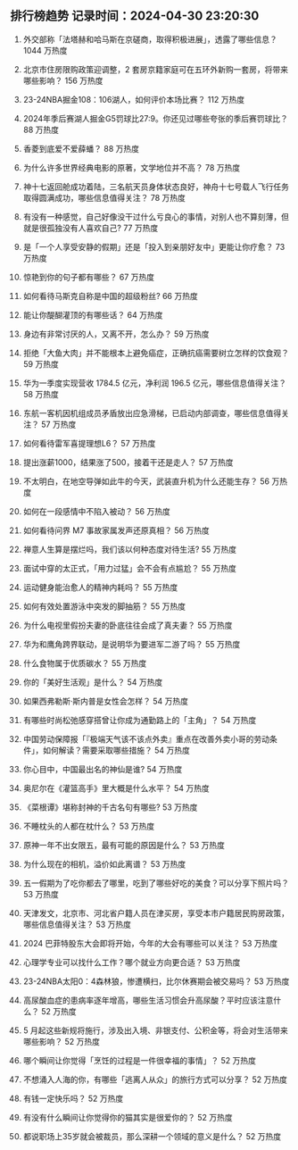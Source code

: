 
## 排行榜趋势 记录时间：2024-04-30 23:20:30
  
  1. 外交部称「法塔赫和哈马斯在京磋商，取得积极进展」，透露了哪些信息？ 1044 万热度
    
  2. 北京市住房限购政策迎调整，2 套房京籍家庭可在五环外新购一套房，将带来哪些影响？ 156 万热度
    
  3. 23-24NBA掘金108：106湖人，如何评价本场比赛？ 112 万热度
    
  4. 2024年季后赛湖人掘金G5罚球比27:9。你还见过哪些夸张的季后赛罚球比？ 88 万热度
    
  5. 香菱到底爱不爱薛蟠？ 88 万热度
    
  6. 为什么许多世界经典电影的原著，文学地位并不高？ 78 万热度
    
  7. 神十七返回舱成功着陆，三名航天员身体状态良好，神舟十七号载人飞行任务取得圆满成功，哪些信息值得关注？ 78 万热度
    
  8. 有没有一种感觉，自己好像没干过什么亏良心的事情，对别人也不算刻薄，但就是很孤独没有人喜欢自己? 77 万热度
    
  9. 是「一个人享受安静的假期」还是「投入到亲朋好友中」更能让你疗愈？ 73 万热度
    
  10. 惊艳到你的句子都有哪些？ 67 万热度
    
  11. 如何看待马斯克自称是中国的超级粉丝? 66 万热度
    
  12. 能让你醍醐灌顶的有哪些话？ 64 万热度
    
  13. 身边有非常讨厌的人，又离不开，怎么办？ 59 万热度
    
  14. 拒绝「大鱼大肉」并不能根本上避免癌症，正确抗癌需要树立怎样的饮食观？ 59 万热度
    
  15. 华为一季度实现营收 1784.5 亿元，净利润 196.5 亿元，哪些信息值得关注？ 58 万热度
    
  16. 东航一客机因机组成员矛盾放出应急滑梯，已启动内部调查，哪些信息值得关注？ 57 万热度
    
  17. 如何看待雷军喜提理想L6？ 57 万热度
    
  18. 提出涨薪1000，结果涨了500，接着干还是走人？ 57 万热度
    
  19. 不太明白，在地空导弹如此牛的今天，武装直升机为什么还能生存？ 56 万热度
    
  20. 如何在一段感情中不陷入被动？ 56 万热度
    
  21. 如何看待问界 M7 事故家属发声还原真相？ 56 万热度
    
  22. 禅意人生算是摆烂吗，我们该以何种态度对待生活? 55 万热度
    
  23. 面试中穿的太正式，「用力过猛」会不会有点尴尬？ 55 万热度
    
  24. 运动健身能治愈人的精神内耗吗？ 55 万热度
    
  25. 如何有效处置游泳中突发的脚抽筋？ 55 万热度
    
  26. 为什么电视里假扮夫妻的卧底往往会成了真夫妻？ 55 万热度
    
  27. 华为和鹰角跨界联动，是说明华为要进军二游了吗？ 55 万热度
    
  28. 什么食物属于优质碳水？ 55 万热度
    
  29. 你的「美好生活观」是什么？ 54 万热度
    
  30. 如果西弗勒斯·斯内普是女性会怎样？ 54 万热度
    
  31. 有哪些时尚松弛感穿搭曾让你成为通勤路上的「主角」？ 54 万热度
    
  32. 中国劳动保障报「『极端天气该不该点外卖』重点在改善外卖小哥的劳动条件」，如何解读？需要采取哪些措施？ 54 万热度
    
  33. 你心目中，中国最出名的神仙是谁? 54 万热度
    
  34. 奥尼尔在《灌篮高手》里大概是什么水平？ 54 万热度
    
  35. 《菜根谭》堪称封神的千古名句有哪些? 53 万热度
    
  36. 不睡枕头的人都在枕什么？ 53 万热度
    
  37. 原神一年不出女限五，最有可能的原因是什么？ 53 万热度
    
  38. 为什么现在的相机，溢价如此离谱？ 53 万热度
    
  39. 五一假期为了吃你都去了哪里，吃到了哪些好吃的美食？可以分享下照片吗？ 53 万热度
    
  40. 天津发文，北京市、河北省户籍人员在津买房，享受本市户籍居民购房政策，哪些信息值得关注？ 53 万热度
    
  41. 2024 巴菲特股东大会即将开始，今年的大会有哪些可以关注？ 53 万热度
    
  42. 心理学专业可以找什么工作？哪个就业方向更合适？ 53 万热度
    
  43. 23-24NBA太阳0：4森林狼，惨遭横扫，比尔休赛期会被交易吗？ 53 万热度
    
  44. 高尿酸血症的患病率逐年增高，哪些生活习惯会升高尿酸？平时应该注意什么？ 52 万热度
    
  45. 5 月起这些新规将施行，涉及出入境、非银支付、公积金等，将会对生活带来哪些影响？ 52 万热度
    
  46. 哪个瞬间让你觉得「烹饪的过程是一件很幸福的事情」？ 52 万热度
    
  47. 不想涌入人海的你，有哪些「逃离人从众」的旅行方式可以分享？ 52 万热度
    
  48. 有钱一定快乐吗？ 52 万热度
    
  49. 有没有什么瞬间让你觉得你的猫其实是很爱你的？ 52 万热度
    
  50. 都说职场上35岁就会被裁员，那么深耕一个领域的意义是什么？ 52 万热度
    